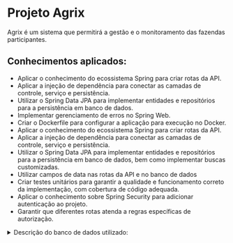 # Projeto Agrix

<p>Agrix é um sistema que permitirá a gestão e o monitoramento das fazendas participantes.</p>

## Conhecimentos aplicados:

- Aplicar o conhecimento do ecossistema Spring para criar rotas da API.
- Aplicar a injeção de dependência para conectar as camadas de controle, serviço e persistência.
- Utilizar o Spring Data JPA para implementar entidades e repositórios para a persistência em banco de dados.
- Implementar gerenciamento de erros no Spring Web.
- Criar o Dockerfile para configurar a aplicação para execução no Docker.
- Aplicar o conhecimento do ecossistema Spring para criar rotas da API.
- Aplicar a injeção de dependência para conectar as camadas de controle, serviço e persistência.
- Utilizar o Spring Data JPA para implementar entidades e repositórios para a persistência em banco de dados, bem como implementar buscas customizadas.
- Utilizar campos de data nas rotas da API e no banco de dados
- Criar testes unitários para garantir a qualidade e funcionamento correto da implementação, com cobertura de código adequada.
- Aplicar o conhecimento sobre Spring Security para adicionar autenticação ao projeto.
- Garantir que diferentes rotas atenda a regras específicas de autorização.

<details>
  <summary>Descrição do banco de dados utilizado:</summary>
  
![image](https://github.com/felipeCadena/agrix/assets/102549448/ed205eab-ab67-4314-b87e-9be4045e6989)

</details>

